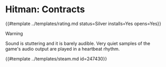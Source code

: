 # Hitman: Contracts
<!-- script:Aliases [
    "Hitman 3: Contracts",
    "Hitman 3",
    "Hitman Contracts"
] -->

{{#template ../templates/rating.md status=Silver installs=Yes opens=Yes}}

> [!WARNING]
> Sound is stuttering and it is barely audible. Very quiet samples of the game's audio output are played in a heartbeat rhythm.

{{#template ../templates/steam.md id=247430}}
